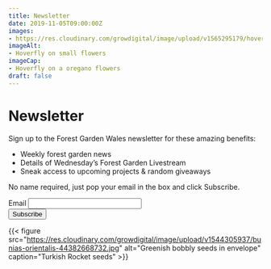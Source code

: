 ```yaml
---
title: Newsletter
date: 2019-11-05T09:00:00Z
images: 
- https://res.cloudinary.com/growdigital/image/upload/v1565295179/hoverfly-25218545.jpg
imageAlt: 
- Hoverfly on small flowers
imageCap:
- Hoverfly on a oregano flowers
draft: false
---
```


# Newsletter

Sign up to the Forest Garden Wales newsletter for these amazing benefits:

* Weekly forest garden news
* Details of Wednesday’s Forest Garden Livestream
* Sneak access to upcoming projects & random giveaways

No name required, just pop your email in the box and click Subscribe.

<form class="subscribe" action="https://wales.us17.list-manage.com/subscribe/post" method="POST">
  <input type="hidden" name="u" value="bef914615b5448ad5636c38fb">
  <input type="hidden" name="id" value="10e50a6c17">
  <label for="MERGE0">Email</label>
  <input class="subscribe__textinput" type="email" autocapitalize="off" autocorrect="off" name="MERGE0" id="MERGE0" size="25" value=""><br>
  <input class="button" type="submit" name="submit" value="Subscribe">
  <input type="hidden" name="ht" value="72fb9d19eda695ba45e6107c0063acd2bfd6a81b:MTU0OTIzMTE4Mi45MDk4">
  <input type="hidden" name="mc_signupsource" value="hosted">
</form>

{{< figure src="https://res.cloudinary.com/growdigital/image/upload/v1544305937/bunias-orientalis-44382668732.jpg" alt="Greenish bobbly seeds in envelope" caption="Turkish Rocket seeds" >}}
